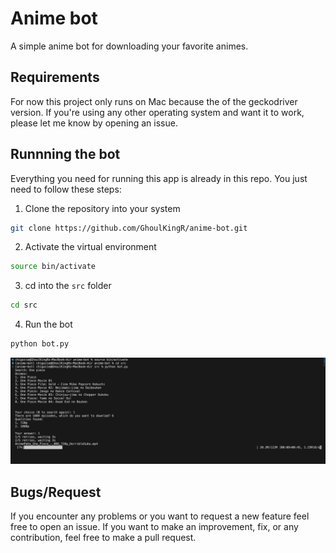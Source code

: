 # Anime bot

A simple anime bot for downloading your favorite animes.

## Requirements

For now this project only runs on Mac because the of the geckodriver version. If you're using any other operating system and want it to work, please let me know by opening an issue.

## Runnning the bot

Everything you need for running this app is already in this repo. You just need to follow these steps:

1. Clone the repository into your system
```bash
git clone https://github.com/GhoulKingR/anime-bot.git
```

2. Activate the virtual environment
```bash
source bin/activate
```

3. cd into the `src` folder
```bash
cd src
```

4. Run the bot
```bash
python bot.py
```

![Screenshot](/assets/screenshot.png)

## Bugs/Request

If you encounter any problems or you want to request a new feature feel free to open an issue. If you want to make an improvement, fix, or any contribution, feel free to make a pull request.